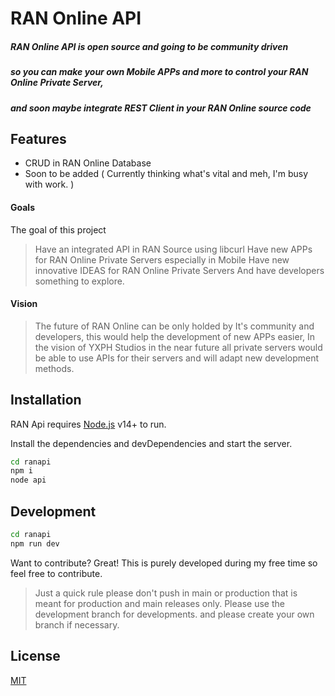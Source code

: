 # RAN Online API

##### RAN Online API is open source and going to be community driven

##### so you can make your own Mobile APPs and more to control your RAN Online Private Server,

##### and soon maybe integrate REST Client in your RAN Online source code

## Features

- CRUD in RAN Online Database
- Soon to be added ( Currently thinking what's vital and meh, I'm busy with work. )

#### Goals

The goal of this project
> Have an integrated API in RAN Source using libcurl
 Have new APPs for RAN Online Private Servers especially in Mobile
 Have new innovative IDEAS for RAN Online Private Servers
 And have developers something to explore.

#### Vision

>The future of RAN Online can be only holded by It's community and developers, this would help the development of new APPs easier,
In the vision of YXPH Studios in the near future all private servers would be able to use APIs for their servers and will adapt new development methods.

## Installation

RAN Api requires [Node.js](https://nodejs.org/) v14+ to run.

Install the dependencies and devDependencies and start the server.

```sh
cd ranapi
npm i
node api
```

## Development

```sh
cd ranapi
npm run dev
```

Want to contribute? Great!
This is purely developed during my free time so feel free to contribute.

> Just a quick rule please don't push in main or production that is meant for production and main releases only.
Please use the development branch for developments.
and please create your own branch if necessary.

## License

[MIT](https://opensource.org/licenses/MIT)
